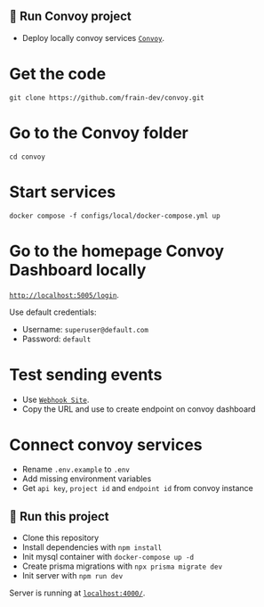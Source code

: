 ## 🚀 Run Convoy project

- Deploy locally convoy services
[`Convoy`](https://getconvoy.io/docs/deploy/install-convoy/).

# Get the code
`git clone https://github.com/frain-dev/convoy.git`

# Go to the Convoy folder
`cd convoy`

# Start services
`docker compose -f configs/local/docker-compose.yml up`

# Go to the homepage Convoy Dashboard locally
[`http://localhost:5005/login`](http://localhost:5005/login).

Use default credentials:
- Username: `superuser@default.com`
- Password: `default`

# Test sending events

- Use [`Webhook Site`](https://webhook.site/).
- Copy the URL and use to create endpoint on convoy dashboard

# Connect convoy services

- Rename `.env.example` to `.env`
- Add missing environment variables
- Get `api key`, `project id` and `endpoint id` from convoy instance

## 🚀 Run this project

- Clone this repository
- Install dependencies with `npm install`
- Init mysql container with `docker-compose up -d`
- Create prisma migrations with `npx prisma migrate dev`
- Init server with `npm run dev`

Server is running at [`localhost:4000/`](http://localhost:4000/).